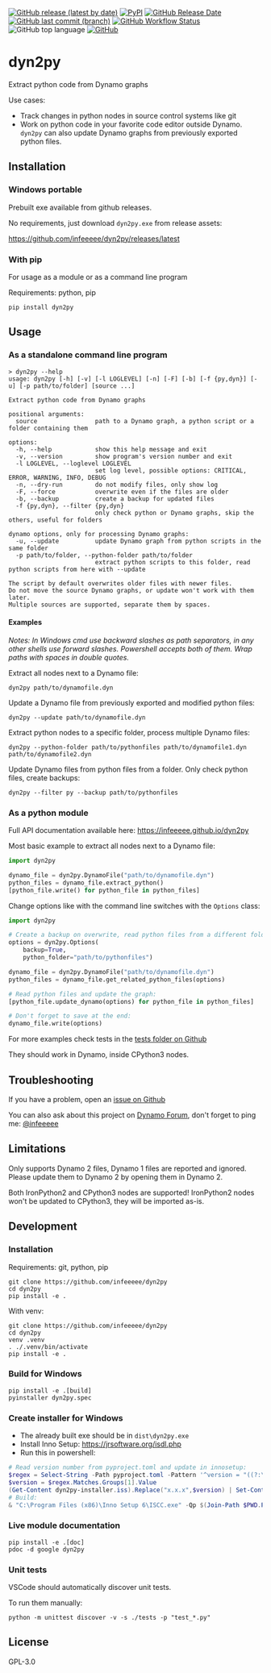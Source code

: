 [![GitHub release (latest by date)](https://img.shields.io/github/v/release/infeeeee/dyn2py?style=flat-square)](https://github.com/infeeeee/dyn2py/releases/latest)
[![PyPI](https://img.shields.io/pypi/v/dyn2py?style=flat-square)](https://pypi.org/project/dyn2py/)
[![GitHub Release Date](https://img.shields.io/github/release-date/infeeeee/dyn2py?style=flat-square)](https://github.com/infeeeee/dyn2py/releases/latest)
[![GitHub last commit (branch)](https://img.shields.io/github/last-commit/infeeeee/dyn2py/main?style=flat-square)](https://github.com/infeeeee/dyn2py/commits/main)
[![GitHub Workflow Status](https://img.shields.io/github/actions/workflow/status/infeeeee/dyn2py/unittests.yml?label=tests&style=flat-square)](https://github.com/infeeeee/dyn2py/actions/workflows/unittests.yml)
![GitHub top language](https://img.shields.io/github/languages/top/infeeeee/dyn2py?style=flat-square)
[![GitHub](https://img.shields.io/github/license/infeeeee/dyn2py?style=flat-square)](https://github.com/infeeeee/dyn2py/blob/main/LICENSE)

# dyn2py

Extract python code from Dynamo graphs

Use cases:

- Track changes in python nodes in source control systems like git
- Work on python code in your favorite code editor outside Dynamo. `dyn2py` can also update Dynamo graphs from previously exported python files.

## Installation

### Windows portable

Prebuilt exe available from github releases.

No requirements, just download `dyn2py.exe` from release assets:

https://github.com/infeeeee/dyn2py/releases/latest

### With pip

For usage as a module or as a command line program

Requirements: python, pip

```
pip install dyn2py
```

## Usage

### As a standalone command line program

```
> dyn2py --help
usage: dyn2py [-h] [-v] [-l LOGLEVEL] [-n] [-F] [-b] [-f {py,dyn}] [-u] [-p path/to/folder] [source ...]

Extract python code from Dynamo graphs

positional arguments:
  source                path to a Dynamo graph, a python script or a folder containing them

options:
  -h, --help            show this help message and exit
  -v, --version         show program's version number and exit
  -l LOGLEVEL, --loglevel LOGLEVEL
                        set log level, possible options: CRITICAL, ERROR, WARNING, INFO, DEBUG
  -n, --dry-run         do not modify files, only show log
  -F, --force           overwrite even if the files are older
  -b, --backup          create a backup for updated files
  -f {py,dyn}, --filter {py,dyn}
                        only check python or Dynamo graphs, skip the others, useful for folders

dynamo options, only for processing Dynamo graphs:
  -u, --update          update Dynamo graph from python scripts in the same folder
  -p path/to/folder, --python-folder path/to/folder
                        extract python scripts to this folder, read python scripts from here with --update

The script by default overwrites older files with newer files.
Do not move the source Dynamo graphs, or update won't work with them later.
Multiple sources are supported, separate them by spaces.
```

#### Examples

*Notes: In Windows cmd use backward slashes as path separators, in any other shells use forward slashes. Powershell accepts both of them. Wrap paths with spaces in double quotes.*

Extract all nodes next to a Dynamo file:

```
dyn2py path/to/dynamofile.dyn
```

Update a Dynamo file from previously exported and modified python files:

```
dyn2py --update path/to/dynamofile.dyn
```

Extract python nodes to a specific folder, process multiple Dynamo files:

```
dyn2py --python-folder path/to/pythonfiles path/to/dynamofile1.dyn path/to/dynamofile2.dyn
```

Update Dynamo files from python files from a folder. Only check python files, create backups:

```
dyn2py --filter py --backup path/to/pythonfiles
```

### As a python module

Full API documentation available here: https://infeeeee.github.io/dyn2py

Most basic example to extract all nodes next to a Dynamo file:

```python
import dyn2py

dynamo_file = dyn2py.DynamoFile("path/to/dynamofile.dyn")
python_files = dynamo_file.extract_python()
[python_file.write() for python_file in python_files]
```

Change options like with the command line switches with the `Options` class:

```python
import dyn2py

# Create a backup on overwrite, read python files from a different folder:
options = dyn2py.Options(
    backup=True,
    python_folder="path/to/pythonfiles")

dynamo_file = dyn2py.DynamoFile("path/to/dynamofile.dyn")
python_files = dynamo_file.get_related_python_files(options)

# Read python files and update the graph:
[python_file.update_dynamo(options) for python_file in python_files]

# Don't forget to save at the end:
dynamo_file.write(options)
```

For more examples check tests in the [tests folder on Github](https://github.com/infeeeee/dyn2py/tree/main/tests)

They should work in Dynamo, inside CPython3 nodes.

## Troubleshooting

If you have a problem, open an [issue on Github](https://github.com/infeeeee/dyn2py/issues)

You can also ask about this project on [Dynamo Forum](https://forum.dynamobim.com/), don't forget to ping me: [@infeeeee](https://forum.dynamobim.com/u/infeeeee)

## Limitations

Only supports Dynamo 2 files, Dynamo 1 files are reported and ignored. Please update them to Dynamo 2 by opening them in Dynamo 2.

Both IronPython2 and CPython3 nodes are supported! IronPython2 nodes won't be updated to CPython3, they will be imported as-is.

## Development

### Installation

Requirements: git, python, pip

```
git clone https://github.com/infeeeee/dyn2py
cd dyn2py
pip install -e .
```

With venv:

```
git clone https://github.com/infeeeee/dyn2py
cd dyn2py
venv .venv
. ./.venv/bin/activate
pip install -e .
```

### Build for Windows

```
pip install -e .[build]
pyinstaller dyn2py.spec
```

### Create installer for Windows

- The already built exe should be in `dist\dyn2py.exe`
- Install Inno Setup: https://jrsoftware.org/isdl.php
- Run this in powershell:

```powershell
# Read version number from pyproject.toml and update in innosetup:
$regex = Select-String -Path pyproject.toml -Pattern '^version = "((?:\d\.){2}\d)"$'
$version = $regex.Matches.Groups[1].Value
(Get-Content dyn2py-installer.iss).Replace("x.x.x",$version) | Set-Content dyn2py-installer.iss
# Build:
& "C:\Program Files (x86)\Inno Setup 6\ISCC.exe" -Qp $(Join-Path $PWD.Path dyn2py-installer.iss)
```
### Live module documentation

```
pip install -e .[doc]
pdoc -d google dyn2py
```

### Unit tests

VSCode should automatically discover unit tests. 

To run them manually:

```
python -m unittest discover -v -s ./tests -p "test_*.py"
```

## License

GPL-3.0


